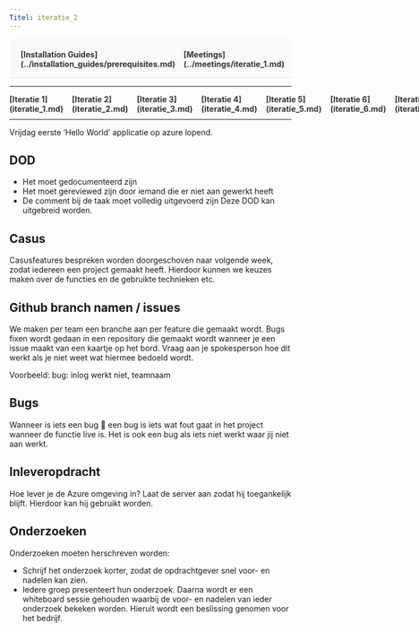 ```yaml
---
Titel: iteratie_2
---
```


<div style="display:flex; justify-content:space-between; align-items:left; padding:20px; background-color:#f8f9fa; border-bottom:1px solid #e0e0e0;">
  <nav style="display:flex; gap:15px; height:30px;">
    <a markdown="1" style="text-decoration:none; color:#333; font-weight:bold;">[Installation Guides](../installation_guides/prerequisites.md)</a>
    <a markdown="1" style="text-decoration:none; color:#333; font-weight:bold;">[Meetings](../meetings/iteratie_1.md)</a>
  </nav>
</div>

---

<nav style="display:flex; gap:15px; height:30px;">
  <a markdown="1" style="text-decoration:none; color:#333; font-weight:bold;">[Iteratie 1](iteratie_1.md)</a>
  <a markdown="1" style="text-decoration:none; color:#333; font-weight:bold;">[Iteratie 2](iteratie_2.md)</a>
  <a markdown="1" style="text-decoration:none; color:#333; font-weight:bold;">[Iteratie 3](iteratie_3.md)</a>
  <a markdown="1" style="text-decoration:none; color:#333; font-weight:bold;">[Iteratie 4](iteratie_4.md)</a>
  <a markdown="1" style="text-decoration:none; color:#333; font-weight:bold;">[Iteratie 5](iteratie_5.md)</a>
  <a markdown="1" style="text-decoration:none; color:#333; font-weight:bold;">[Iteratie 6](iteratie_6.md)</a>
  <a markdown="1" style="text-decoration:none; color:#333; font-weight:bold;">[Iteratie 7](iteratie_7.md)</a>
  <a markdown="1" style="text-decoration:none; color:#333; font-weight:bold;">[Iteratie 8](iteratie_8.md)</a>
  <a markdown="1" style="text-decoration:none; color:#333; font-weight:bold;">[Iteratie 9](iteratie_9.md)</a>
</nav>

---

Vrijdag eerste ‘Hello World’ applicatie op azure lopend.

## **DOD**
-	Het moet gedocumenteerd zijn
-	Het moet gereviewed zijn door iemand die er niet aan gewerkt heeft
-	De comment bij de taak moet volledig uitgevoerd zijn
Deze DOD kan uitgebreid worden. 

## **Casus** 

Casusfeatures bespreken worden doorgeschoven naar volgende week, zodat iedereen een project gemaakt heeft. Hierdoor kunnen we keuzes maken over de functies en de gebruikte technieken etc. 

## **Github branch namen / issues**

We maken per team een branche aan per feature die gemaakt wordt. Bugs fixen wordt gedaan in een repository die gemaakt wordt wanneer je een issue maakt van een kaartje op het bord. Vraag aan je spokesperson hoe dit werkt als je niet weet wat hiermee bedoeld wordt. 

Voorbeeld: bug: inlog werkt niet, teamnaam

## **Bugs**

Wanneer is iets een bug  een bug is iets wat fout gaat in het project wanneer de functie live is. Het is ook een bug als iets niet werkt waar jij niet aan werkt. 

## **Inleveropdracht** 

Hoe lever je de Azure omgeving in?
Laat de server aan zodat hij toegankelijk blijft. Hierdoor kan hij gebruikt worden. 

## **Onderzoeken**

Onderzoeken moeten herschreven worden:
-	Schrijf het onderzoek korter, zodat de opdrachtgever snel voor- en nadelen kan zien.
-	Iedere groep presenteert hun onderzoek. Daarna wordt er een whiteboard sessie gehouden waarbij de voor- en nadelen van ieder onderzoek bekeken worden. Hieruit wordt een beslissing genomen voor het bedrijf. 
